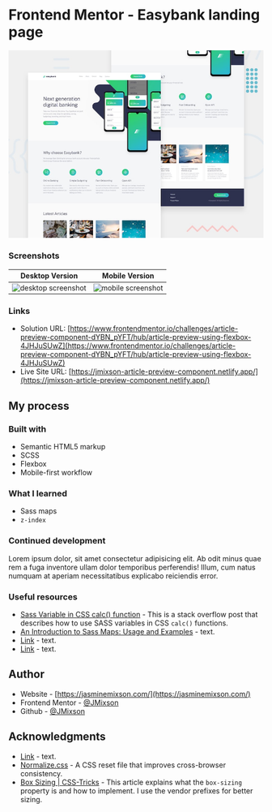 # Frontend Mentor - Easybank landing page

![Design preview for the Easybank landing page coding challenge](./design/desktop-preview.jpg)

### Screenshots

|          Desktop Version           |          Mobile Version          |
| :--------------------------------: | :------------------------------: |
| ![desktop screenshot](desktop.png) | ![mobile screenshot](mobile.png) |

### Links

- Solution URL: [https://www.frontendmentor.io/challenges/article-preview-component-dYBN_pYFT/hub/article-preview-using-flexbox-4JHJuSUwZ](https://www.frontendmentor.io/challenges/article-preview-component-dYBN_pYFT/hub/article-preview-using-flexbox-4JHJuSUwZ)
- Live Site URL: [https://jmixson-article-preview-component.netlify.app/](https://jmixson-article-preview-component.netlify.app/)

## My process

### Built with

- Semantic HTML5 markup
- SCSS
- Flexbox
- Mobile-first workflow

### What I learned

- Sass maps
- `z-index`

### Continued development

Lorem ipsum dolor, sit amet consectetur adipisicing elit. Ab odit minus quae rem a fuga inventore ullam dolor temporibus perferendis! Illum, cum natus numquam at aperiam necessitatibus explicabo reiciendis error.

### Useful resources

- [Sass Variable in CSS calc() function](https://stackoverflow.com/questions/17982111/sass-variable-in-css-calc-function) - This is a stack overflow post that describes how to use SASS variables in CSS `calc()` functions.
- [An Introduction to Sass Maps: Usage and Examples](https://webdesign.tutsplus.com/tutorials/an-introduction-to-sass-maps-usage-and-examples--cms-22184) - text.
- [Link](Link) - text.
- [Link](Link) - text.

## Author

- Website - [https://jasminemixson.com/](https://jasminemixson.com/)
- Frontend Mentor - [@JMixson](https://www.frontendmentor.io/profile/jmixson)
- Github - [@JMixson](https://www.github.com/jmixson)

## Acknowledgments

- [Link](Link) - text.
- [Normalize.css](https://necolas.github.io/normalize.css/) - A CSS reset file that improves cross-browser consistency.
- [Box Sizing | CSS-Tricks](https://css-tricks.com/box-sizing/) - This article explains what the `box-sizing` property is and how to implement. I use the vendor prefixes for better sizing.
